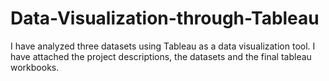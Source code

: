 # Data-Visualization-through-Tableau

I have analyzed three datasets using Tableau as a data visualization tool. I have attached the project descriptions, the datasets and the
final tableau workbooks.
